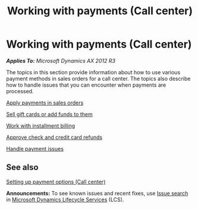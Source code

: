 ﻿---
title: Working with payments (Call center)
TOCTitle: Working with payments (Call center)
ms:assetid: 91792361-dc83-4988-85a0-dd25a6124102
ms:mtpsurl: https://technet.microsoft.com/en-us/library/Dn497802(v=AX.60)
ms:contentKeyID: 62200118
ms.date: 04/18/2014
mtps_version: v=AX.60
f1_keywords:
- payment processing
- call center payments
- payments processing
---

# Working with payments (Call center) 


_**Applies To:** Microsoft Dynamics AX 2012 R3_

The topics in this section provide information about how to use various payment methods in sales orders for a call center. The topics also describe how to handle issues that you can encounter when payments are processed.

[Apply payments in sales orders](apply-payments-in-sales-orders.md)

[Sell gift cards or add funds to them](sell-gift-cards-or-add-funds-to-them.md)

[Work with installment billing](work-with-installment-billing.md)

[Approve check and credit card refunds](approve-check-and-credit-card-refunds.md)

[Handle payment issues](handle-payment-issues.md)

## See also

[Setting up payment options (Call center)](setting-up-payment-options-call-center.md)

  
**Announcements:** To see known issues and recent fixes, use [Issue search](http://go.microsoft.com/fwlink/?linkid=389258) in [Microsoft Dynamics Lifecycle Services](http://go.microsoft.com/fwlink/?linkid=306505) (LCS).

